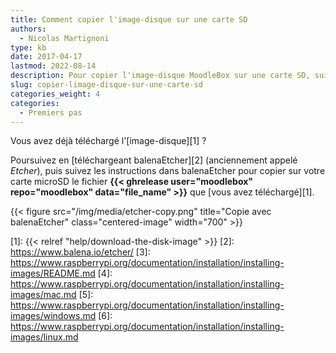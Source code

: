 ```yaml
---
title: Comment copier l'image-disque sur une carte SD
authors:
  - Nicolas Martignoni
type: kb
date: 2017-04-17
lastmod: 2022-08-14
description: Pour copier l'image-disque MoodleBox sur une carte SD, suivez ces instructions.
slug: copier-limage-disque-sur-une-carte-sd
categories_weight: 4
categories:
  - Premiers pas
---
```

Vous avez déjà téléchargé l'[image-disque][1] ?

Poursuivez en [téléchargeant balenaEtcher][2] (anciennement appelé _Etcher_), puis suivez les instructions dans balenaEtcher pour copier sur votre carte microSD le fichier __{{< ghrelease user="moodlebox" repo="moodlebox" data="file_name" >}}__ que [vous avez téléchargé][1].

{{< figure src="/img/media/etcher-copy.png" title="Copie avec balenaEtcher" class="centered-image" width="700" >}}

<!--
### Pour les geeks

Si vous préférez utiliser la ligne de commande pour copier l'image-disque sur votre carte, décompressez le fichier __{{< ghrelease user="moodlebox" repo="moodlebox" data="file_name" >}}__ que [vous avez téléchargé][1] et suivez les [instructions][3] pour copier l'image-disque __moodlebox-{{< ghrelease user="moodlebox" repo="moodlebox" data="version" >}}.img__ sur la carte microSD.

  * [Instructions pour Mac OS][4]
  * [Instructions pour Windows][5]
  * [Instructions pour Linux][6]
 -->

 [1]: {{< relref "help/download-the-disk-image" >}}
 [2]: https://www.balena.io/etcher/
 [3]: https://www.raspberrypi.org/documentation/installation/installing-images/README.md
 [4]: https://www.raspberrypi.org/documentation/installation/installing-images/mac.md
 [5]: https://www.raspberrypi.org/documentation/installation/installing-images/windows.md
 [6]: https://www.raspberrypi.org/documentation/installation/installing-images/linux.md
